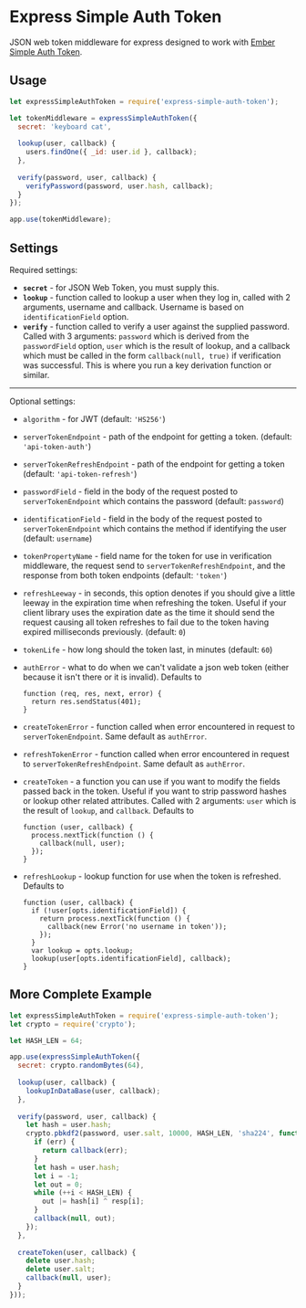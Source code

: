 Express Simple Auth Token
===

JSON web token middleware for express designed to work with [Ember Simple Auth Token](https://github.com/jpadilla/ember-cli-simple-auth-token).

## Usage

```js
let expressSimpleAuthToken = require('express-simple-auth-token');

let tokenMiddleware = expressSimpleAuthToken({
  secret: 'keyboard cat',
  
  lookup(user, callback) {
    users.findOne({ _id: user.id }, callback);
  },
  
  verify(password, user, callback) {
    verifyPassword(password, user.hash, callback);
  }
});

app.use(tokenMiddleware);
```

## Settings

Required settings:

- **`secret`** - for JSON Web Token, you must supply this.
- **`lookup`** - function called to lookup a user when they log in, called with 2 arguments, username and callback.  Username is based on `identificationField` option.
- **`verify`** - function called to verify a user against the supplied password. Called with 3 arguments: `password` which is derived from the `passwordField` option, `user` which is the result of lookup, and a callback which must be called in the form `callback(null, true)` if verification was successful. This is where you run a key derivation function or similar.

---

Optional settings:

- `algorithm` - for JWT (default: `'HS256'`)
- `serverTokenEndpoint` - path of the endpoint for getting a token. (default: `'api-token-auth'`)
- `serverTokenRefreshEndpoint` - path of the endpoint for getting a token (default: `'api-token-refresh'`)
- `passwordField` - field in the body of the request posted to `serverTokenEndpoint` which contains the password (default: `password`)
- `identificationField` - field in the body of the request posted to `serverTokenEndpoint` which contains the method if identifying the user (default: `username`)
- `tokenPropertyName` - field name for the token for use in verification middleware, the request send to `serverTokenRefreshEndpoint`, and the response from both token endpoints (default: `'token'`)
- `refreshLeeway` - in seconds, this option denotes if you should give a little leeway in the expiration time when refreshing the token.  Useful if your client library uses the expiration date as the time it should send the request causing all token refreshes to fail due to the token having expired milliseconds previously. (default: `0`)
- `tokenLife` - how long should the token last, in minutes (default: `60`)
- `authError` - what to do when we can't validate a json web token (either because  it isn't there or it is invalid). Defaults to

      function (req, res, next, error) {
        return res.sendStatus(401);
      }

- `createTokenError` - function called when error encountered in request to `serverTokenEndpoint`. Same default as `authError`.
- `refreshTokenError` - function called when error encountered in request to `serverTokenRefreshEndpoint`. Same default as `authError`.
- `createToken` - a function you can use if you want to modify the fields passed back in the token. Useful if you want to strip password hashes or lookup other related attributes. Called with 2 arguments: `user` which is the result of `lookup`, and `callback`. Defaults to

      function (user, callback) {
        process.nextTick(function () {
          callback(null, user);
        });
      }

- `refreshLookup` - lookup function for use when the token is refreshed. Defaults to

      function (user, callback) {
        if (!user[opts.identificationField]) {
          return process.nextTick(function () {
            callback(new Error('no username in token'));
          });
        }
        var lookup = opts.lookup;
        lookup(user[opts.identificationField], callback);
      }


## More Complete Example

```js
let expressSimpleAuthToken = require('express-simple-auth-token');
let crypto = require('crypto');

let HASH_LEN = 64;

app.use(expressSimpleAuthToken({
  secret: crypto.randomBytes(64),
  
  lookup(user, callback) {
    lookupInDataBase(user, callback);
  },
  
  verify(password, user, callback) {
    let hash = user.hash;
    crypto.pbkdf2(password, user.salt, 10000, HASH_LEN, 'sha224', function (err, resp) {
      if (err) {
        return callback(err);
      }
      let hash = user.hash;
      let i = -1;
      let out = 0;
      while (++i < HASH_LEN) {
        out |= hash[i] ^ resp[i];
      }
      callback(null, out);
    });
  },
  
  createToken(user, callback) {
    delete user.hash;
    delete user.salt;
    callback(null, user);
  }
}));
```
